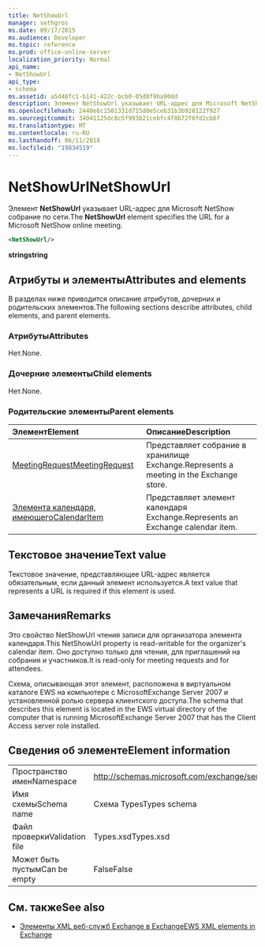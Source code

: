 ```yaml
---
title: NetShowUrl
manager: sethgros
ms.date: 09/17/2015
ms.audience: Developer
ms.topic: reference
ms.prod: office-online-server
localization_priority: Normal
api_name:
- NetShowUrl
api_type:
- schema
ms.assetid: a5d48fc1-b141-422c-bcb0-05d0f9ba90dd
description: Элемент NetShowUrl указывает URL-адрес для Microsoft NetShow собрание по сети.
ms.openlocfilehash: 2440e6c1501331d715d0e5ceb31b3b928122f927
ms.sourcegitcommit: 34041125dc8c5f993b21cebfc4f8b72f0fd2cb6f
ms.translationtype: MT
ms.contentlocale: ru-RU
ms.lasthandoff: 06/11/2018
ms.locfileid: "19834519"
---
```

# <a name="netshowurl"></a><span data-ttu-id="b2ecb-103">NetShowUrl</span><span class="sxs-lookup"><span data-stu-id="b2ecb-103">NetShowUrl</span></span>

<span data-ttu-id="b2ecb-104">Элемент **NetShowUrl** указывает URL-адрес для Microsoft NetShow собрание по сети.</span><span class="sxs-lookup"><span data-stu-id="b2ecb-104">The **NetShowUrl** element specifies the URL for a Microsoft NetShow online meeting.</span></span> 
  
```xml
<NetShowUrl/>
```

 <span data-ttu-id="b2ecb-105">**string**</span><span class="sxs-lookup"><span data-stu-id="b2ecb-105">**string**</span></span>
## <a name="attributes-and-elements"></a><span data-ttu-id="b2ecb-106">Атрибуты и элементы</span><span class="sxs-lookup"><span data-stu-id="b2ecb-106">Attributes and elements</span></span>

<span data-ttu-id="b2ecb-107">В разделах ниже приводится описание атрибутов, дочерних и родительских элементов.</span><span class="sxs-lookup"><span data-stu-id="b2ecb-107">The following sections describe attributes, child elements, and parent elements.</span></span>
  
### <a name="attributes"></a><span data-ttu-id="b2ecb-108">Атрибуты</span><span class="sxs-lookup"><span data-stu-id="b2ecb-108">Attributes</span></span>

<span data-ttu-id="b2ecb-109">Нет.</span><span class="sxs-lookup"><span data-stu-id="b2ecb-109">None.</span></span>
  
### <a name="child-elements"></a><span data-ttu-id="b2ecb-110">Дочерние элементы</span><span class="sxs-lookup"><span data-stu-id="b2ecb-110">Child elements</span></span>

<span data-ttu-id="b2ecb-111">Нет.</span><span class="sxs-lookup"><span data-stu-id="b2ecb-111">None.</span></span>
  
### <a name="parent-elements"></a><span data-ttu-id="b2ecb-112">Родительские элементы</span><span class="sxs-lookup"><span data-stu-id="b2ecb-112">Parent elements</span></span>

|<span data-ttu-id="b2ecb-113">**Элемент**</span><span class="sxs-lookup"><span data-stu-id="b2ecb-113">**Element**</span></span>|<span data-ttu-id="b2ecb-114">**Описание**</span><span class="sxs-lookup"><span data-stu-id="b2ecb-114">**Description**</span></span>|
|:-----|:-----|
|[<span data-ttu-id="b2ecb-115">MeetingRequest</span><span class="sxs-lookup"><span data-stu-id="b2ecb-115">MeetingRequest</span></span>](meetingrequest.md) <br/> |<span data-ttu-id="b2ecb-116">Представляет собрание в хранилище Exchange.</span><span class="sxs-lookup"><span data-stu-id="b2ecb-116">Represents a meeting in the Exchange store.</span></span>  <br/> |
|[<span data-ttu-id="b2ecb-117">Элемента календаря, имеющего</span><span class="sxs-lookup"><span data-stu-id="b2ecb-117">CalendarItem</span></span>](calendaritem.md) <br/> |<span data-ttu-id="b2ecb-118">Представляет элемент календаря Exchange.</span><span class="sxs-lookup"><span data-stu-id="b2ecb-118">Represents an Exchange calendar item.</span></span>  <br/> |
   
## <a name="text-value"></a><span data-ttu-id="b2ecb-119">Текстовое значение</span><span class="sxs-lookup"><span data-stu-id="b2ecb-119">Text value</span></span>

<span data-ttu-id="b2ecb-120">Текстовое значение, представляющее URL-адрес является обязательным, если данный элемент используется.</span><span class="sxs-lookup"><span data-stu-id="b2ecb-120">A text value that represents a URL is required if this element is used.</span></span>
  
## <a name="remarks"></a><span data-ttu-id="b2ecb-121">Замечания</span><span class="sxs-lookup"><span data-stu-id="b2ecb-121">Remarks</span></span>

<span data-ttu-id="b2ecb-122">Это свойство NetShowUrl чтения записи для организатора элемента календаря.</span><span class="sxs-lookup"><span data-stu-id="b2ecb-122">This NetShowUrl property is read-writable for the organizer's calendar item.</span></span> <span data-ttu-id="b2ecb-123">Оно доступно только для чтения, для приглашений на собрания и участников.</span><span class="sxs-lookup"><span data-stu-id="b2ecb-123">It is read-only for meeting requests and for attendees.</span></span>
  
<span data-ttu-id="b2ecb-124">Схема, описывающая этот элемент, расположена в виртуальном каталоге EWS на компьютере с MicrosoftExchange Server 2007 и установленной ролью сервера клиентского доступа.</span><span class="sxs-lookup"><span data-stu-id="b2ecb-124">The schema that describes this element is located in the EWS virtual directory of the computer that is running MicrosoftExchange Server 2007 that has the Client Access server role installed.</span></span>
  
## <a name="element-information"></a><span data-ttu-id="b2ecb-125">Сведения об элементе</span><span class="sxs-lookup"><span data-stu-id="b2ecb-125">Element information</span></span>

|||
|:-----|:-----|
|<span data-ttu-id="b2ecb-126">Пространство имен</span><span class="sxs-lookup"><span data-stu-id="b2ecb-126">Namespace</span></span>  <br/> |http://schemas.microsoft.com/exchange/services/2006/types  <br/> |
|<span data-ttu-id="b2ecb-127">Имя схемы</span><span class="sxs-lookup"><span data-stu-id="b2ecb-127">Schema name</span></span>  <br/> |<span data-ttu-id="b2ecb-128">Схема Types</span><span class="sxs-lookup"><span data-stu-id="b2ecb-128">Types schema</span></span>  <br/> |
|<span data-ttu-id="b2ecb-129">Файл проверки</span><span class="sxs-lookup"><span data-stu-id="b2ecb-129">Validation file</span></span>  <br/> |<span data-ttu-id="b2ecb-130">Types.xsd</span><span class="sxs-lookup"><span data-stu-id="b2ecb-130">Types.xsd</span></span>  <br/> |
|<span data-ttu-id="b2ecb-131">Может быть пустым</span><span class="sxs-lookup"><span data-stu-id="b2ecb-131">Can be empty</span></span>  <br/> |<span data-ttu-id="b2ecb-132">False</span><span class="sxs-lookup"><span data-stu-id="b2ecb-132">False</span></span>  <br/> |
   
## <a name="see-also"></a><span data-ttu-id="b2ecb-133">См. также</span><span class="sxs-lookup"><span data-stu-id="b2ecb-133">See also</span></span>



- [<span data-ttu-id="b2ecb-134">Элементы XML веб-служб Exchange в Exchange</span><span class="sxs-lookup"><span data-stu-id="b2ecb-134">EWS XML elements in Exchange</span></span>](ews-xml-elements-in-exchange.md)

